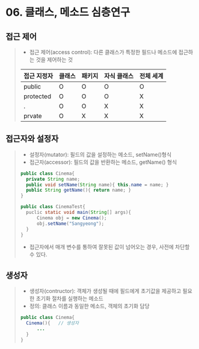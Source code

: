 # 06. 클래스, 메소드 심층연구
## 접근 제어
> - 접근 제어(access control): 다른 클래스가 특정한 필드나 메소드에 접근하는 것을 제어하는 것
>
> |접근 지정자|클래스|패키지|자식 클래스|전체 세계|
> |-|-|-|-|-|
> |public|O|O|O|O|
> |protected|O|O|O|X|
> |.|O|O|X|X|
> |prvate|O|X|X|X|

## 접근자와 설정자
> - 설정자(mutator): 필드의 값을 설정하는 메소드, setName()형식
> - 접근자(accessor): 필드의 값을 반환하는 메소드, getName() 형식
> ```java
> public class Cinema{
> 	private String name;
> 	public void setName(String name){ this.name = name; }
> 	public String getName(){ return name; }
> }
> ```
> ```java
> public class CinemaTest{
> 	puclic static void main(String[] args){
> 		Cinema obj = new Cinema();
> 		obj.setName("Sangyeong");
>	}
> }
> ```
> - 접근자에서 매개 변수를 통하여 잘못된 값이 넘어오는 경우, 사전에 차단할 수 있다.



## 생성자
> - 생성자(contructor): 객체가 생성될 때에 필드에게 초기값을 제공하고 필요한 초기화 절차를 실행하는 메소드
> - 정의: 클래스 이름과 동일한 메소드, 객체의 초기화 담당
> ```java
> public class Cinema{
>	Cinema(){	// 생성자
>		...
>	}
> }
> ```
